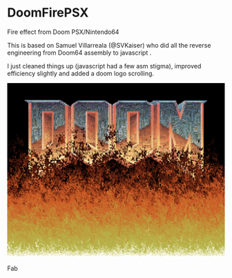 # DoomFirePSX
Fire effect from Doom PSX/Nintendo64

This is based on Samuel Villarreala (@SVKaiser) who did all the reverse engineering from Doom64 assembly
to javascript .

I just cleaned things up (javascript had a few asm stigma), improved efficiency slightly and added a doom logo scrolling.

![Alt text](sample.png?raw=true "Sample")

Fab
